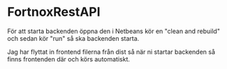# FortnoxRestAPI
 
För att starta backenden öppna den i Netbeans kör en "clean and rebuild" och sedan kör "run" så ska backenden starta.
 
Jag har flyttat in frontend filerna från dist så när ni startar backenden så finns frontenden där och körs automatiskt. 
